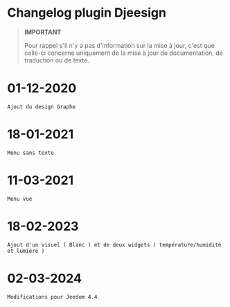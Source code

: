 # Changelog plugin Djeesign

>**IMPORTANT**
>
>Pour rappel s'il n'y a pas d'information sur la mise à jour, c'est que celle-ci concerne uniquement de la mise à jour de documentation, de traduction ou de texte.

# 01-12-2020

    Ajout du design Graphe

# 18-01-2021

    Menu sans texte

# 11-03-2021

    Menu vue

# 18-02-2023

    Ajout d'un visuel ( Blanc ) et de deux widgets ( température/humidité et lumière )

# 02-03-2024

    Modifications pour Jeedom 4.4